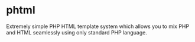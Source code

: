 phtml
=====

Extremely simple PHP HTML template system which allows you to mix PHP and HTML seamlessly using only standard PHP language.
